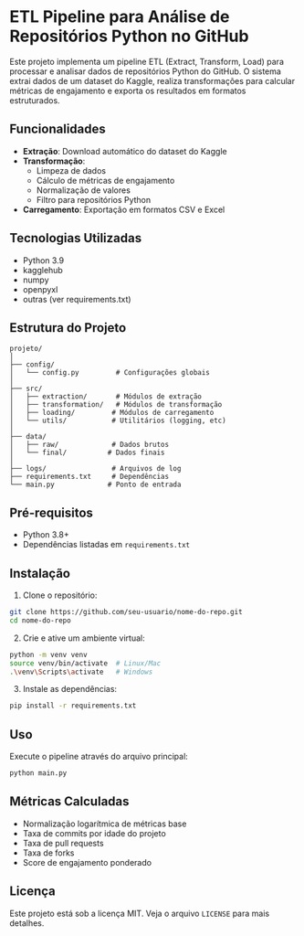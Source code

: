 # ETL Pipeline para Análise de Repositórios Python no GitHub

Este projeto implementa um pipeline ETL (Extract, Transform, Load) para processar e analisar dados de repositórios Python do GitHub. O sistema extrai dados de um dataset do Kaggle, realiza transformações para calcular métricas de engajamento e exporta os resultados em formatos estruturados.

## Funcionalidades

- **Extração**: Download automático do dataset do Kaggle
- **Transformação**: 
  - Limpeza de dados
  - Cálculo de métricas de engajamento
  - Normalização de valores
  - Filtro para repositórios Python
- **Carregamento**: Exportação em formatos CSV e Excel

## Tecnologias Utilizadas
- Python 3.9
- kagglehub
- numpy
- openpyxl
- outras (ver requirements.txt)

## Estrutura do Projeto

```
projeto/
│
├── config/
│   └── config.py         # Configurações globais
│
├── src/
│   ├── extraction/       # Módulos de extração
│   ├── transformation/   # Módulos de transformação
│   ├── loading/         # Módulos de carregamento
│   └── utils/           # Utilitários (logging, etc)
│
├── data/
│   ├── raw/             # Dados brutos
│   └── final/          # Dados finais
│
├── logs/                # Arquivos de log
├── requirements.txt     # Dependências
└── main.py             # Ponto de entrada
```

## Pré-requisitos

- Python 3.8+
- Dependências listadas em `requirements.txt`

## Instalação

1. Clone o repositório:
```bash
git clone https://github.com/seu-usuario/nome-do-repo.git
cd nome-do-repo
```

2. Crie e ative um ambiente virtual:
```bash
python -m venv venv
source venv/bin/activate  # Linux/Mac
.\venv\Scripts\activate   # Windows
```

3. Instale as dependências:
```bash
pip install -r requirements.txt
```

## Uso

Execute o pipeline através do arquivo principal:

```bash
python main.py
```

## Métricas Calculadas

- Normalização logarítmica de métricas base
- Taxa de commits por idade do projeto
- Taxa de pull requests
- Taxa de forks
- Score de engajamento ponderado

## Licença

Este projeto está sob a licença MIT. Veja o arquivo `LICENSE` para mais detalhes.
